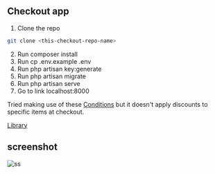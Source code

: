 ## Checkout app
1. Clone the repo 
```bash
git clone <this-checkout-repo-name>
```
2. Run composer install
3. Run cp .env.example .env
4. Run php artisan key:generate
5. Run php artisan migrate
6. Run php artisan serve
7. Go to link localhost:8000

Tried making use of these [Conditions](https://github.com/darryldecode/laravelshoppingcart#conditions) but it doesn't apply discounts to specific items at checkout.

[Library](https://github.com/darryldecode/laravelshoppingcart)

## screenshot

![ss](https://i.imgur.com/FTpKYmL.png)